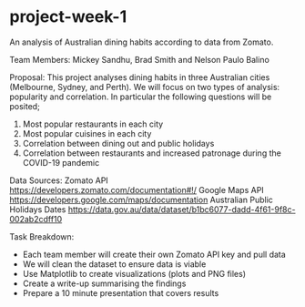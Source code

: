 # project-week-1


An analysis of Australian dining habits according to data from Zomato.


Team Members: Mickey Sandhu, Brad Smith and Nelson Paulo Balino


Proposal: This project analyses dining habits in three Australian cities (Melbourne, Sydney, and Perth). We will focus on two types of analysis: popularity and correlation. In particular the following questions will be posited;
1.	Most popular restaurants in each city
2.	Most popular cuisines in each city
3.	Correlation between dining out and public holidays
4.	Correlation between restaurants and increased patronage during the COVID-19 pandemic


Data Sources:
Zomato API
https://developers.zomato.com/documentation#!/
Google Maps API
https://developers.google.com/maps/documentation
Australian Public Holidays Dates 
https://data.gov.au/data/dataset/b1bc6077-dadd-4f61-9f8c-002ab2cdff10


Task Breakdown:
- Each team member will create their own Zomato API key and pull data 
- We will clean the dataset to ensure data is viable
- Use Matplotlib to create visualizations (plots and PNG files)
- Create a write-up summarising the findings
- Prepare a 10 minute presentation that covers results 
